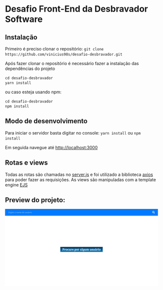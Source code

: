 # Desafio Front-End da Desbravador Software

## Instalação
Primeiro é preciso clonar o repositório: ``git clone https://github.com/vinicius98s/desafio-desbravador.git``

Após fazer clonar o repositório é necessário fazer a instalação das dependências do projeto

```
cd desafio-desbravador
yarn install
```
ou caso esteja usando npm:

```
cd desafio-desbravador
npm install
```

## Modo de desenvolvimento
Para iniciar o servidor basta digitar no console:
``yarn install`` ou ``npm install``

Em seguida navegue até [http://localhost:3000](http://localhost:3000)

## Rotas e views
Todas as rotas são chamadas no [server.js](https://github.com/vinicius98s/desafio-desbravador/blob/master/server.js) e foi utilizado a biblioteca [axios](https://github.com/axios/axios) para poder fazer as requisições.
As views são manipuladas com a template engine [EJS](https://ejs.co/)

## Preview do projeto:
![alt text](./preview.jpg)
